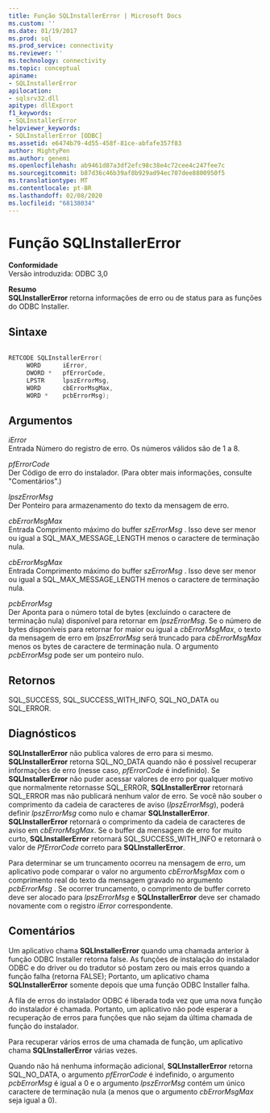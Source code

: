```yaml
---
title: Função SQLInstallerError | Microsoft Docs
ms.custom: ''
ms.date: 01/19/2017
ms.prod: sql
ms.prod_service: connectivity
ms.reviewer: ''
ms.technology: connectivity
ms.topic: conceptual
apiname:
- SQLInstallerError
apilocation:
- sqlsrv32.dll
apitype: dllExport
f1_keywords:
- SQLInstallerError
helpviewer_keywords:
- SQLInstallerError [ODBC]
ms.assetid: e6474b79-4d55-458f-81ce-abfafe357f83
author: MightyPen
ms.author: genemi
ms.openlocfilehash: ab9461d87a3df2efc98c38e4c72cee4c247fee7c
ms.sourcegitcommit: b87d36c46b39af8b929ad94ec707dee8800950f5
ms.translationtype: MT
ms.contentlocale: pt-BR
ms.lasthandoff: 02/08/2020
ms.locfileid: "68138034"
---
```

# <a name="sqlinstallererror-function"></a>Função SQLInstallerError
**Conformidade**  
 Versão introduzida: ODBC 3,0  
  
 **Resumo**  
 **SQLInstallerError** retorna informações de erro ou de status para as funções do ODBC Installer.  
  
## <a name="syntax"></a>Sintaxe  
  
```cpp  
  
RETCODE SQLInstallerError(  
     WORD      iError,  
     DWORD *   pfErrorCode,  
     LPSTR     lpszErrorMsg,  
     WORD      cbErrorMsgMax,  
     WORD *    pcbErrorMsg);  
```  
  
## <a name="arguments"></a>Argumentos  
 *iError*  
 Entrada Número do registro de erro. Os números válidos são de 1 a 8.  
  
 *pfErrorCode*  
 Der Código de erro do instalador. (Para obter mais informações, consulte "Comentários".)  
  
 *lpszErrorMsg*  
 Der Ponteiro para armazenamento do texto da mensagem de erro.  
  
 *cbErrorMsgMax*  
 Entrada Comprimento máximo do buffer *szErrorMsg* . Isso deve ser menor ou igual a SQL_MAX_MESSAGE_LENGTH menos o caractere de terminação nula.  
  
 *cbErrorMsgMax*  
 Entrada Comprimento máximo do buffer *szErrorMsg* . Isso deve ser menor ou igual a SQL_MAX_MESSAGE_LENGTH menos o caractere de terminação nula.  
  
 *pcbErrorMsg*  
 Der Aponta para o número total de bytes (excluindo o caractere de terminação nula) disponível para retornar em *lpszErrorMsg*. Se o número de bytes disponíveis para retornar for maior ou igual a *cbErrorMsgMax*, o texto da mensagem de erro em *lpszErrorMsg* será truncado para *cbErrorMsgMax* menos os bytes de caractere de terminação nula. O argumento *pcbErrorMsg* pode ser um ponteiro nulo.  
  
## <a name="returns"></a>Retornos  
 SQL_SUCCESS, SQL_SUCCESS_WITH_INFO, SQL_NO_DATA ou SQL_ERROR.  
  
## <a name="diagnostics"></a>Diagnósticos  
 **SQLInstallerError** não publica valores de erro para si mesmo. **SQLInstallerError** retorna SQL_NO_DATA quando não é possível recuperar informações de erro (nesse caso, *pfErrorCode* é indefinido). Se **SQLInstallerError** não puder acessar valores de erro por qualquer motivo que normalmente retornasse SQL_ERROR, **SQLInstallerError** retornará SQL_ERROR mas não publicará nenhum valor de erro. Se você não souber o comprimento da cadeia de caracteres de aviso (*lpszErrorMsg*), poderá definir *lpszErrorMsg* como nulo e chamar **SQLInstallerError**. **SQLInstallerError** retornará o comprimento da cadeia de caracteres de aviso em *cbErrorMsgMax*. Se o buffer da mensagem de erro for muito curto, **SQLInstallerError** retornará SQL_SUCCESS_WITH_INFO e retornará o valor de *PfErrorCode* correto para **SQLInstallerError**.  
  
 Para determinar se um truncamento ocorreu na mensagem de erro, um aplicativo pode comparar o valor no argumento *cbErrorMsgMax* com o comprimento real do texto da mensagem gravado no argumento *pcbErrorMsg* . Se ocorrer truncamento, o comprimento de buffer correto deve ser alocado para *lpszErrorMsg* e **SQLInstallerError** deve ser chamado novamente com o registro *iError* correspondente.  
  
## <a name="comments"></a>Comentários  
 Um aplicativo chama **SQLInstallerError** quando uma chamada anterior à função ODBC Installer retorna false. As funções de instalação do instalador ODBC e do driver ou do tradutor só postam zero ou mais erros quando a função falha (retorna FALSE); Portanto, um aplicativo chama **SQLInstallerError** somente depois que uma função ODBC Installer falha.  
  
 A fila de erros do instalador ODBC é liberada toda vez que uma nova função do instalador é chamada. Portanto, um aplicativo não pode esperar a recuperação de erros para funções que não sejam da última chamada de função do instalador.  
  
 Para recuperar vários erros de uma chamada de função, um aplicativo chama **SQLInstallerError** várias vezes.  
  
 Quando não há nenhuma informação adicional, **SQLInstallerError** retorna SQL_NO_DATA, o argumento *pfErrorCode* é indefinido, o argumento *pcbErrorMsg* é igual a 0 e o argumento *lpszErrorMsg* contém um único caractere de terminação nula (a menos que o argumento *cbErrorMsgMax* seja igual a 0).
